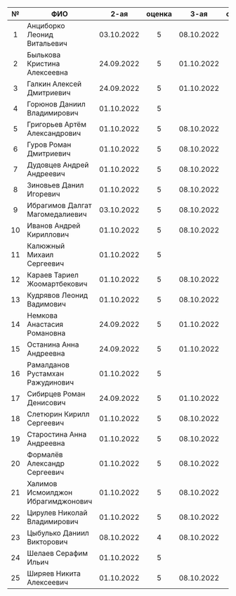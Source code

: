 | №     | ФИО                                | 2-ая       | оценка | 3-ая       | оценка | 5-ая       | оценка | 6-ая       | оценка | карма |
| :---: | ---------------------------------- | :--------: | :----: | :--------: | :----: | :--------: | :----: | :--------: | :----: | :---: |
| 1     | Анциборко Леонид Витальевич        | 03.10.2022 | 5      | 08.10.2022 | 5      | 08.10.2022 | 5      | 1          |        |       |
| 2     | Былькова Кристина Алексеевна       | 24.09.2022 | 5      | 01.10.2022 | 5      | 01.10.2022 | 5      | 08.10.2022 | 5      | 0.3   |
| 3     | Галкин Алексей Дмитриевич          | 24.09.2022 | 5      | 01.10.2022 | 5      | 08.10.2022 | 5      | 2          |        |       |
| 4     | Горюнов Даниил Владимирович        | 01.10.2022 | 5      |            |        | 03.10.2022 | 5      | 3          |        |       |
| 5     | Григорьев Артём Александрович      | 01.10.2022 | 5      | 08.10.2022 | 5      | 08.10.2022 | 5      | 4          |        | 0.3   |
| 6     | Гуров Роман Дмитриевич             | 01.10.2022 | 5      | 08.10.2022 | 5      | 70%        |        | 5          |        | 0.3   |
| 7     | Дудовцев Андрей Андреевич          | 01.10.2022 | 5      | 08.10.2022 | 5      | 40         |        | 6          |        |       |
| 8     | Зиновьев Данил Игоревич            | 01.10.2022 | 5      | 08.10.2022 | 5      | 08.10.2022 | 5      | 7          |        |       |
| 9     | Ибрагимов Далгат Магомедалиевич    | 03.10.2022 | 5      | 08.10.2022 | 5      | 08.10.2022 | 5      | 13         |        |       |
| 10    | Иванов Андрей Кириллович           | 01.10.2022 | 5      | 08.10.2022 | 5      | 6          |        | 14         |        |       |
| 11    | Калюжный Михаил Сергеевич          | 01.10.2022 | 5      |            |        | 01.10.2022 | 5      | 16         |        |       |
| 12    | Караев Тариел Жоомартбекович       | 01.10.2022 | 5      | 08.10.2022 | 5      | 01.10.2022 | 5      | 17         |        |       |
| 13    | Кудрявов Леонид Вадимович          | 01.10.2022 | 5      | 08.10.2022 | 5      | 30         |        | 19         |        |       |
| 14    | Немкова Анастасия Романовна        | 24.09.2022 | 5      | 01.10.2022 | 5      | 08.10.2022 | 5      | 08.10.2022 | 5      |       |
| 15    | Останина Анна Андреевна            | 24.09.2022 | 5      | 01.10.2022 | 5      | 08.10.2022 | 5      | 20         |        |       |
| 16    | Рамалданов Рустамхан Ражудинович   | 01.10.2022 | 5      |            |        | 01.10.2022 | 5      | 37         |        |       |
| 17    | Сибирцев Роман Денисович           | 24.09.2022 | 5      | 01.10.2022 | 5      | 08.10.2022 | 5      | 25         |        |       |
| 18    | Слетюрин Кирилл Сергеевич          | 01.10.2022 | 5      | 08.10.2022 | 5      | 08.10.2022 | 5      | 26         |        |       |
| 19    | Старостина Анна Андреевна          | 01.10.2022 | 5      | 08.10.2022 | 5      | 15         | 80%    | 27         |        |       |
| 20    | Формалёв Александр Сергеевич       | 01.10.2022 | 5      | 08.10.2022 | 5      | 03.10.2022 | 5      | 30         |        |       |
| 21    | Халимов Исмоилджон Ибрагимджонович | 01.10.2022 | 5      | 08.10.2022 | 5      | 8          |        | 31         |        |       |
| 22    | Цирулев Николай Владимирович       | 01.10.2022 | 5      | 08.10.2022 | 5      | 08.10.2022 | 5      | 32         |        |       |
| 23    | Цыбулько Даниил Викторович         | 08.10.2022 | 4      | 08.10.2022 | 5      | 43         |        | 33         |        |       |
| 24    | Шелаев Серафим Ильич               | 01.10.2022 | 5      |            |        | 08.10.2022 | 5      | 34         |        |       |
| 25    | Ширяев Никита Алексеевич           | 01.10.2022 | 5      | 08.10.2022 |  5     | 41         |        | 35         |        |       |
